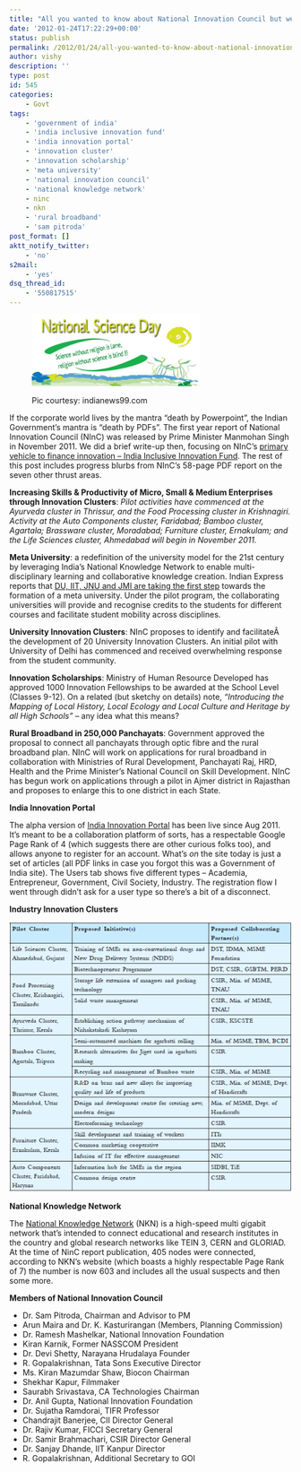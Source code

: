 ```yaml
---
title: "All you wanted to know about National Innovation Council but were afraid of opening a PDF"
date: '2012-01-24T17:22:29+00:00'
status: publish
permalink: /2012/01/24/all-you-wanted-to-know-about-national-innovation-council-but-were-afraid-of-opening-pdf
author: vishy
description: ''
type: post
id: 545
categories:
    - Govt
tags:
    - 'government of india'
    - 'india inclusive innovation fund'
    - 'india innovation portal'
    - 'innovation cluster'
    - 'innovation scholarship'
    - 'meta university'
    - 'national innovation council'
    - 'national knowledge network'
    - ninc
    - nkn
    - 'rural broadband'
    - 'sam pitroda'
post_format: []
aktt_notify_twitter:
    - 'no'
s2mail:
    - 'yes'
dsq_thread_id:
    - '550817515'
---
```

<figure aria-describedby="caption-attachment-598" class="wp-caption alignleft" id="attachment_598" style="width: 300px">

[![](../../../../uploads/2012/01/National_Science_Day_Wallpaper1.jpg "National_Science_Day_Wallpaper1")](../../../../uploads/2012/01/National_Science_Day_Wallpaper1.jpg)<figcaption class="wp-caption-text" id="caption-attachment-598">Pic courtesy: indianews99.com</figcaption></figure>

If the corporate world lives by the mantra “death by Powerpoint”, the Indian Government’s mantra is “death by PDFs”. The first year report of National Innovation Council (NInC) was released by Prime Minister Manmohan Singh in November 2011. We did a brief write-up then, focusing on NInC’s [primary vehicle to finance innovation – India Inclusive Innovation Fund](http://www.techsangam.com/2011/11/16/indias-largest-social-enterprise-creates-india-inclusive-innovation-fund/). The rest of this post includes progress blurbs from NInC’s 58-page PDF report on the seven other thrust areas.

**Increasing Skills &amp; Productivity of Micro, Small &amp; Medium Enterprises through Innovation Clusters**: *Pilot activities have commenced at the Ayurveda cluster in Thrissur, and the Food Processing cluster in Krishnagiri.* *Activity at the Auto Components cluster, Faridabad; Bamboo cluster, Agartala; Brassware cluster, Moradabad;* *Furniture cluster, Ernakulam; and the Life Sciences cluster, Ahmedabad will begin in November 2011.*

**Meta University**: a redefinition of the university model for the 21st century by leveraging India’s National Knowledge Network to enable multi-disciplinary learning and collaborative knowledge creation. Indian Express reports that [DU, IIT, JNU and JMI are taking the first step](http://www.indianexpress.com/news/du-iit-jamia-jnu-take-first-step-to-plan-first-meta-university/890220/) towards the formation of a meta university. Under the pilot program, the collaborating universities will provide and recognise credits to the students for different courses and facilitate student mobility across disciplines.

**University Innovation Clusters**: NInC proposes to identify and facilitateÂ the development of 20 University Innovation Clusters. An initial pilot with University of Delhi has commenced and received overwhelming response from the student community.

**Innovation Scholarships**: Ministry of Human Resource Developed has approved 1000 Innovation Fellowships to be awarded at the School Level (Classes 9-12). On a related (but sketchy on details) note, *“Introducing the Mapping of Local History, Local Ecology and Local Culture and Heritage by all High Schools”* – any idea what this means?

**Rural Broadband in 250,000 Panchayats**: Government approved the proposal to connect all panchayats through optic fibre and the rural broadband plan. NInC will work on applications for rural broadband in collaboration with Ministries of Rural Development, Panchayati Raj, HRD, Health and the Prime Minister’s National Council on Skill Development. NInC has begun work on applications through a pilot in Ajmer district in Rajasthan and proposes to enlarge this to one district in each State.

**India Innovation Portal**

The alpha version of [India Innovation Portal](http://innovation.gov.in/innovation/fetchAllHomeItems.action) has been live since Aug 2011. It’s meant to be a collaboration platform of sorts, has a respectable Google Page Rank of 4 (which suggests there are other curious folks too), and allows anyone to register for an account. What’s *on* the site today is just a set of articles (all PDF links in case you forgot this was a Government of India site). The Users tab shows five different types – Academia, Entrepreneur, Government, Civil Society, Industry. The registration flow I went through didn’t ask for a user type so there’s a bit of a disconnect.

**Industry Innovation Clusters**

[![](../../../../uploads/2012/01/industry_clusters_list.png "industry_clusters_list")](../../../../uploads/2012/01/industry_clusters_list.png)

**National Knowledge Network**

The [National Knowledge Network](http://www.nkn.in/) (NKN) is a high-speed multi gigabit network that’s intended to connect educational and research institutes in the country and global research networks like TEIN 3, CERN and GLORIAD. At the time of NinC report publication, 405 nodes were connected, according to NKN’s website (which boasts a highly respectable Page Rank of 7) the number is now 603 and includes all the usual suspects and then some more.

**Members of National Innovation Council**

- Dr. Sam Pitroda, Chairman and Advisor to PM
- Arun Maira and Dr. K. Kasturirangan (Members, Planning Commission)
- Dr. Ramesh Mashelkar, National Innovation Foundation
- Kiran Karnik, Former NASSCOM President
- Dr. Devi Shetty, Narayana Hrudalaya Founder
- R. Gopalakrishnan, Tata Sons Executive Director
- Ms. Kiran Mazumdar Shaw, Biocon Chairman
- Shekhar Kapur, Filmmaker
- Saurabh Srivastava, CA Technologies Chairman
- Dr. Anil Gupta, National Innovation Foundation
- Dr. Sujatha Ramdorai, TIFR Professor
- Chandrajit Banerjee, CII Director General
- Dr. Rajiv Kumar, FICCI Secretary General
- Dr. Samir Brahmachari, CSIR Director General
- Dr. Sanjay Dhande, IIT Kanpur Director
- R. Gopalakrishnan, Additional Secretary to GOI